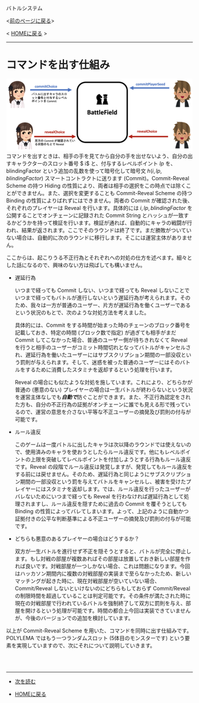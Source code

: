 バトルシステム

<[前のページに戻る](./36_battlesystem.md)>

 < [HOMEに戻る](../../README.md)  >
___

# コマンドを出す仕組み
![untitled](../imgs/command.png)
コマンドを出すときは、相手の手を見てから自分の手を出せないよう、自分の出すキャラクターのスロット番号 $ i$ と、付与するレベルポイント $lp$ を、blindingFactor という追加の乱数を使って暗号化して暗号文 $h(i,lp,blindingFactor)$ スマートコントラクトに送ります (Commit)。Commit-Reveal Scheme の持つ Hiding の性質により、両者は相手の選択をこの時点では除くことができません。また、選択を変更することも Commit-Reveal Scheme の持つ Binding の性質によりばれずにはできません。両者の Commit が確認された後、それぞれのプレイヤーは Reveal を行います。具体的には $i,lp,blindingFactor$
 を公開することでオンチェーンに記録された Commit String とハッシュが一致するかどうかを持って検証を行います。検証が通れば、自動的にキャラの戦闘が行われ、結果が返されます。ここでそのラウンドは終了です。まだ勝敗がついていない場合は、自動的に次のラウンドに移行します。そこには運営主体がありません。

ここからは、起こりうる不正行為とそれぞれへの対処の仕方を述べます。細々とした話になるので、興味のない方は飛ばしても構いません。

- 遅延行為
    
    いつまで経っても Commit しない、いつまで経っても Reveal しないことでいつまで経ってもバトルが進行しないという遅延行為が考えられます。そのため、我々は一方が普通のユーザー、片方が遅延行為を働くユーザーであるという状況のもとで、次のような対処方法を考えました。
    
    具体的には、Commit をする時間が始まった時のチェーンのブロック番号を記載しておき、特定の時間 (ブロック数で指定) が過ぎても相手がまだ Commit してこなかった場合、普通のユーザー側が待ちきれなくて Reveal を行うと相手のユーザーがコミット時間切れとなってバトルがキャンセルされ、遅延行為を働いたユーザーにはサブスクリプション期間の一部没収という罰則が与えられます。そして、迷惑を被った普通のユーザーにはそのバトルをするために消費したスタミナを返却するという処理を行います。
    
    Reveal の場合にも似たような対処を施しています。これにより、どちらかが普通の (悪意のない) プレイヤーの場合は一生バトルが終わらないという状況を運営主体なしでも***自動で***防ぐことができます。また、不正行為認定をされた方も、自分の不正行為の証拠がオンチェーンに誰でも見える形で残っているので、運営の意思を介さない平等な不正ユーザーの摘発及び罰則の付与が可能です。
    
- ルール違反
    
    このゲームは一度バトルに出したキャラは次以降のラウンドでは使えないので、使用済みのキャラを使おうとしたらルール違反です。他にもレベルポイントの上限を突破してレベルポイントを付加しようとする行為もルール違反です。Reveal の段階でルール違反は発覚しますが、発覚してもルール違反をする前には戻せません。そのため、遅延行為と同じようにサブスクリプション期間の一部没収という罰を与えてバトルをキャンセルし、被害を受けたプレイヤーにはスタミナを返却します。では、ルール違反を行ったユーザーがバレないためにいつまで経っても Reveal を行わなければ遅延行為として処理されますし、ルール違反を隠すために過去の Commit を覆そうとしても Binding の性質によってバレてしまいます。よって、上記のように自動かつ証拠付きの公平な判断基準による不正ユーザーの摘発及び罰則の付与が可能です。
    
- どちらも悪意のあるプレイヤーの場合はどうするか？
    
    双方が一生バトルを進行せず不正を隠そうとすると、バトルが完全に停止します。もし対戦の部屋が複数あればその部屋は放置しておき新しい部屋を作れば良いです。対戦部屋が一つしかない場合、これは問題になります。今回はハッカソン期間内に複数の対戦部屋の実装まで至らなかったため、新しいマッチングが起きた時に、現在対戦部屋が空いていない場合、Commit/Reveal しないといけないのにどちらもしておらず Commit/Reveal の制限時間を超過していることは判定可能です。その条件が満たされた時に現在の対戦部屋で行われているバトルを強制終了して双方に罰則を与え、部屋を開けるという処理が可能です。時間の都合上今回は実装できていませんが、今後のバージョンでの追加を検討しています。
    

以上が Commit-Reveal Scheme を用いた、コマンドを同時に出す仕組みです。POLYLEMA ではもう一つランダムスロット (5体目のモンスターです) という要素を実現していますので、次にそれについて説明していきます。



<br></br>

---
- [次を読む ](./38_randomslot.md)

- [HOMEに戻る](../../README.md)
